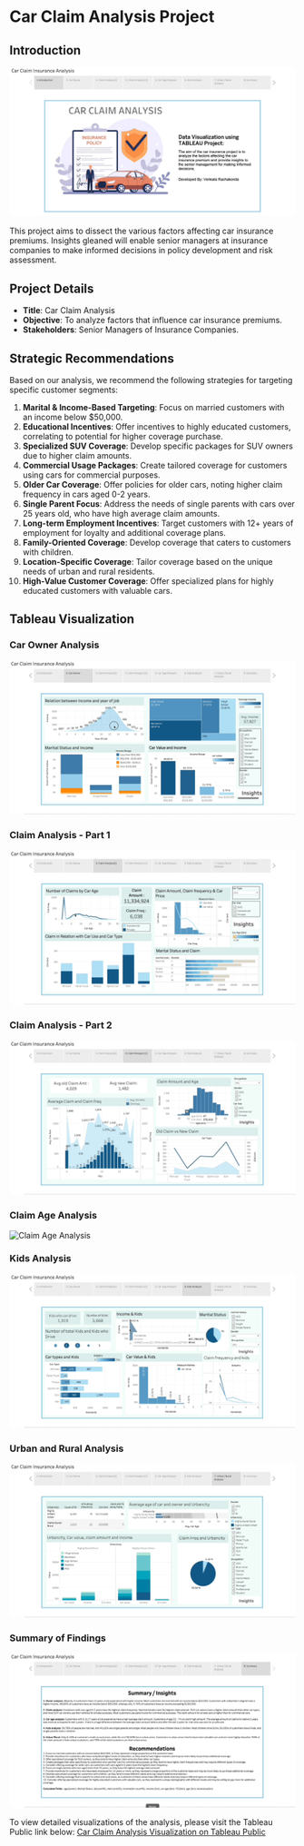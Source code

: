 # Car Claim Analysis Project

## Introduction

![Intro](gifs/Intro.gif)

This project aims to dissect the various factors affecting car insurance premiums. Insights gleaned will enable senior managers at insurance companies to make informed decisions in policy development and risk assessment.

## Project Details

- **Title**: Car Claim Analysis
- **Objective**: To analyze factors that influence car insurance premiums.
- **Stakeholders**: Senior Managers of Insurance Companies.

## Strategic Recommendations

Based on our analysis, we recommend the following strategies for targeting specific customer segments:

1. **Marital & Income-Based Targeting**: Focus on married customers with an income below $50,000.
2. **Educational Incentives**: Offer incentives to highly educated customers, correlating to potential for higher coverage purchase.
3. **Specialized SUV Coverage**: Develop specific packages for SUV owners due to higher claim amounts.
4. **Commercial Usage Packages**: Create tailored coverage for customers using cars for commercial purposes.
5. **Older Car Coverage**: Offer policies for older cars, noting higher claim frequency in cars aged 0-2 years.
6. **Single Parent Focus**: Address the needs of single parents with cars over 25 years old, who have high average claim amounts.
7. **Long-term Employment Incentives**: Target customers with 12+ years of employment for loyalty and additional coverage plans.
8. **Family-Oriented Coverage**: Develop coverage that caters to customers with children.
9. **Location-Specific Coverage**: Tailor coverage based on the unique needs of urban and rural residents.
10. **High-Value Customer Coverage**: Offer specialized plans for highly educated customers with valuable cars.

## Tableau Visualization

### Car Owner Analysis
![Car Owner](gifs/Car_Owner.gif)

### Claim Analysis - Part 1
![Claim Analysis 1](gifs/Claim_Analysis_1.gif)

### Claim Analysis - Part 2
![Claim Analysis 2](gifs/Claim_Analysis_2.gif)

### Claim Age Analysis
![Claim Age Analysis](gifs/Claim_Age_Analysis.gif)

### Kids Analysis
![Kids Analysis](gifs/Kids_Analysis.gif)

### Urban and Rural Analysis
![Urban and Rural Analysis](gifs/Urban_and_Rural_Analysis.gif)

### Summary of Findings
![Summary](gifs/summary.gif)

To view detailed visualizations of the analysis, please visit the Tableau Public link below:
[Car Claim Analysis Visualization on Tableau Public](https://public.tableau.com/app/profile/sai.kiran7316/viz/saikiran/Analysis?publish=yes)
